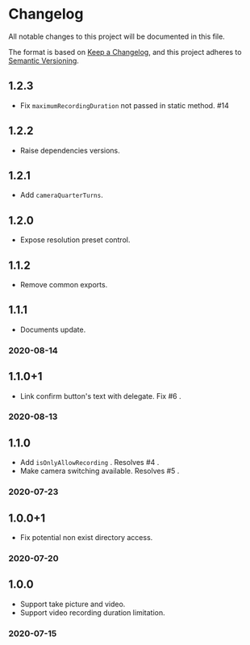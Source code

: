 # Changelog
All notable changes to this project will be documented in this file.

The format is based on [Keep a Changelog](https://keepachangelog.com/en/1.0.0/),
and this project adheres to [Semantic Versioning](https://semver.org/spec/v2.0.0.html).

## 1.2.3

- Fix `maximumRecordingDuration` not passed in static method. #14

## 1.2.2

- Raise dependencies versions.

## 1.2.1

- Add `cameraQuarterTurns`.

## 1.2.0

- Expose resolution preset control.

## 1.1.2

- Remove common exports.

## 1.1.1

- Documents update.

### 2020-08-14

## 1.1.0+1

- Link confirm button's text with delegate. Fix #6 .

### 2020-08-13

## 1.1.0

- Add `isOnlyAllowRecording` . Resolves #4 .
- Make camera switching available. Resolves #5 .

### 2020-07-23

## 1.0.0+1

- Fix potential non exist directory access.

### 2020-07-20

## 1.0.0

- Support take picture and video.
- Support video recording duration limitation.

### 2020-07-15
